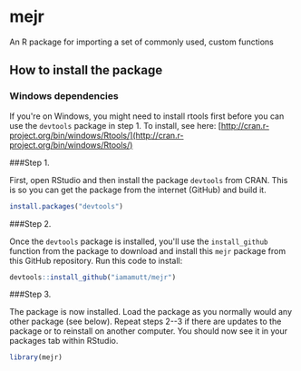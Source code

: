 mejr
====

An R package for importing a set of commonly used, custom functions


## How to install the package

### Windows dependencies

If you're on Windows, you might need to install rtools first before you can use the `devtools` package in step 1. To install, see here: [http://cran.r-project.org/bin/windows/Rtools/](http://cran.r-project.org/bin/windows/Rtools/)

###Step 1.

First, open RStudio and then install the package `devtools` from CRAN. This is so you can get the package from the internet (GitHub) and build it.

```r
install.packages("devtools")
```

###Step 2.

Once the `devtools` package is installed, you'll use the `install_github` function from the package to download and install this `mejr` package from this GitHub repository. Run this code to install:

```r
devtools::install_github("iamamutt/mejr")
```

###Step 3.

The package is now installed. Load the package as you normally would any other package (see below). Repeat steps 2--3 if there are updates to the package or to reinstall on another computer. You should now see it in your packages tab within RStudio.

```r
library(mejr)
```

